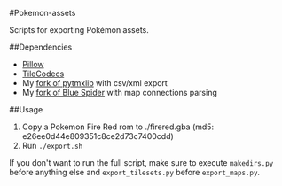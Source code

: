 #Pokemon-assets

Scripts for exporting Pokémon assets.

##Dependencies

* [Pillow]
* [TileCodecs]
* My [fork of pytmxlib] with csv/xml export
* My [fork of Blue Spider] with map connections parsing

##Usage

1. Copy a Pokemon Fire Red rom to ./firered.gba (md5: e26ee0d44e809351c8ce2d73c7400cdd)
2. Run `./export.sh`  

If you don't want to run the full script, make sure to execute `makedirs.py` before anything else and `export_tilesets.py` before `export_maps.py`.



[Pillow]:http://python-pillow.github.io/
[TileCodecs]:https://github.com/Yepoleb/TileCodecs
[fork of pytmxlib]:https://github.com/Yepoleb/pytmxlib
[fork of Blue Spider]:https://github.com/Yepoleb/blue-spider

